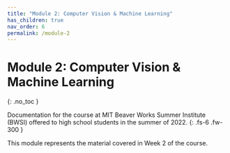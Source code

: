 ```yaml
---
title: "Module 2: Computer Vision & Machine Learning"
has_children: true
nav_order: 6
permalink: /module-2
---
```


# Module 2: Computer Vision & Machine Learning
{: .no_toc }

Documentation for the course at MIT Beaver Works Summer Institute (BWSI) offered to high school students in the summer of 2022.
{: .fs-6 .fw-300 }

This module represents the material covered in Week 2 of the course.